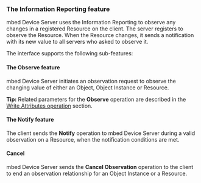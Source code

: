 ### The Information Reporting feature

mbed Device Server uses the Information Reporting to observe any changes in a registered Resource on the client. The server registers to observe the Resource. When the Resource changes, it sends a notification with its new value to all servers who asked to observe it.

The interface supports the following sub-features:

#### The Observe feature

mbed Device Server initiates an observation request to observe the changing value of either an Object, Object Instance or Resource.

<span class="tips">**Tip:** Related parameters for the **Observe** operation are described in the [Write Attributes operation](/docs/latest/legacy-products/features.html#the-device-management-and-service-enabler-feature) section.</span>

#### The Notify feature

The client sends the **Notify** operation to mbed Device Server during a valid observation on a Resource, when the notification conditions are met.

#### Cancel

mbed Device Server sends the **Cancel Observation** operation to the client to end an observation relationship for an Object Instance or a Resource.

